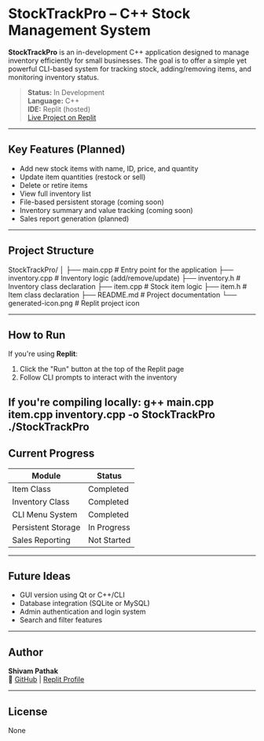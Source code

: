 #  StockTrackPro – C++ Stock Management System

**StockTrackPro** is an in-development C++ application designed to manage inventory efficiently for small businesses. The goal is to offer a simple yet powerful CLI-based system for tracking stock, adding/removing items, and monitoring inventory status.

>  **Status:** In Development  
> **Language:** C++  
>  **IDE:** Replit (hosted)  
>  [Live Project on Replit](https://replit.com/@shivampathak31/StockTrackPro)

---

##  Key Features (Planned)

-  Add new stock items with name, ID, price, and quantity
- Update item quantities (restock or sell)
- Delete or retire items
- View full inventory list
- File-based persistent storage (coming soon)
- Inventory summary and value tracking (coming soon)
- Sales report generation (planned)

---

##  Project Structure


StockTrackPro/
│
├── main.cpp              # Entry point for the application
├── inventory.cpp         # Inventory logic (add/remove/update)
├── inventory.h           # Inventory class declaration
├── item.cpp              # Stock item logic
├── item.h                # Item class declaration
├── README.md             # Project documentation
└── generated-icon.png    # Replit project icon


---

##  How to Run

If you're using **Replit**:
1. Click the "Run" button at the top of the Replit page  
2. Follow CLI prompts to interact with the inventory

If you're compiling locally:
g++ main.cpp item.cpp inventory.cpp -o StockTrackPro
./StockTrackPro
---

## Current Progress

| Module            | Status       |
|-------------------|--------------|
| Item Class        |  Completed |
| Inventory Class   | Completed |
| CLI Menu System   | Completed |
| Persistent Storage| In Progress |
| Sales Reporting   |  Not Started |

---

## Future Ideas

- GUI version using Qt or C++/CLI
- Database integration (SQLite or MySQL)
- Admin authentication and login system
- Search and filter features

---

##  Author

**Shivam Pathak**   
🔗 [GitHub](https://github.com/shivampathak31) | [Replit Profile](https://replit.com/@shivampathak31)

---

##  License

None
